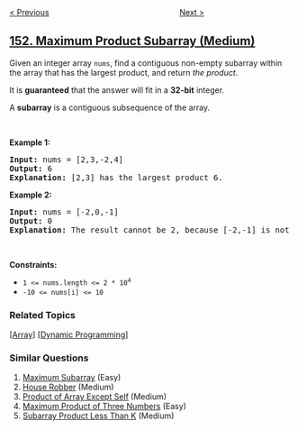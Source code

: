 <!--|This file generated by command(leetcode description); DO NOT EDIT.    |-->
<!--+----------------------------------------------------------------------+-->
<!--|@author    openset <openset.wang@gmail.com>                           |-->
<!--|@link      https://github.com/openset                                 |-->
<!--|@home      https://github.com/openset/leetcode                        |-->
<!--+----------------------------------------------------------------------+-->

[< Previous](../reverse-words-in-a-string "Reverse Words in a String")
　　　　　　　　　　　　　　　　
[Next >](../find-minimum-in-rotated-sorted-array "Find Minimum in Rotated Sorted Array")

## [152. Maximum Product Subarray (Medium)](https://leetcode.com/problems/maximum-product-subarray "乘积最大子数组")

<p>Given an integer array <code>nums</code>, find a contiguous non-empty subarray within the array that has the largest product, and return <em>the product</em>.</p>

<p>It is <strong>guaranteed</strong> that the answer will fit in a <strong>32-bit</strong> integer.</p>

<p>A <strong>subarray</strong> is a contiguous subsequence of the array.</p>

<p>&nbsp;</p>
<p><strong>Example 1:</strong></p>

<pre>
<strong>Input:</strong> nums = [2,3,-2,4]
<strong>Output:</strong> 6
<strong>Explanation:</strong> [2,3] has the largest product 6.
</pre>

<p><strong>Example 2:</strong></p>

<pre>
<strong>Input:</strong> nums = [-2,0,-1]
<strong>Output:</strong> 0
<strong>Explanation:</strong> The result cannot be 2, because [-2,-1] is not a subarray.
</pre>

<p>&nbsp;</p>
<p><strong>Constraints:</strong></p>

<ul>
	<li><code>1 &lt;= nums.length &lt;= 2 * 10<sup>4</sup></code></li>
	<li><code>-10 &lt;= nums[i] &lt;= 10</code></li>
</ul>

### Related Topics
  [[Array](../../tag/array/README.md)]
  [[Dynamic Programming](../../tag/dynamic-programming/README.md)]

### Similar Questions
  1. [Maximum Subarray](../maximum-subarray) (Easy)
  1. [House Robber](../house-robber) (Medium)
  1. [Product of Array Except Self](../product-of-array-except-self) (Medium)
  1. [Maximum Product of Three Numbers](../maximum-product-of-three-numbers) (Easy)
  1. [Subarray Product Less Than K](../subarray-product-less-than-k) (Medium)
